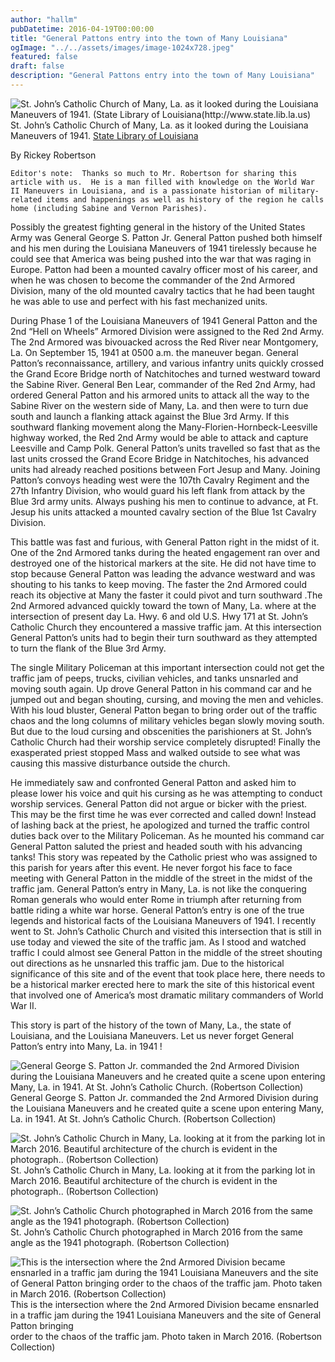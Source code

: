 ```yaml
---
author: "hallm"
pubDatetime: 2016-04-19T00:00:00
title: "General Pattons entry into the town of Many Louisiana"
ogImage: "../../assets/images/image-1024x728.jpeg"
featured: false
draft: false
description: "General Pattons entry into the town of Many Louisiana"
---
```



![St. John’s Catholic Church of Many, La. as it looked during the Louisiana Maneuvers of 1941. (State Library of Louisiana(http://www.state.lib.la.us)](@assets/images/image-1024x728.jpeg) St. John’s Catholic Church of Many, La. as it looked during the Louisiana Maneuvers of 1941. [State Library of Louisiana](http://www.state.lib.la.us)

​​​By Rickey Robertson

`Editor's note:  Thanks so much to Mr. Robertson for sharing this article with us.  He is a man filled with knowledge on the World War II Maneuvers in Louisiana, and is a passionate historian of military-related items and happenings as well as history of the region he calls home (including Sabine and Vernon Parishes).`

​Possibly the greatest fighting general in the history of the United States Army was General George S. Patton Jr. General Patton pushed both himself and his men during the Louisiana Maneuvers of 1941 tirelessly because he could see that America was being pushed into the war that was raging in Europe. Patton had been a mounted cavalry officer most of his career, and when he was chosen to become the commander of the 2nd Armored Division, many of the old mounted cavalry tactics that he had been taught he was able to use and perfect with his fast mechanized units.

​During Phase 1 of the Louisiana Maneuvers of 1941 General Patton and the 2nd “Hell on Wheels” Armored Division were assigned to the Red 2nd Army. The 2nd Armored was bivouacked across the Red River near Montgomery, La. On September 15, 1941 at 0500 a.m. the maneuver began. General Patton’s reconnaissance, artillery, and various infantry units quickly crossed the Grand Ecore Bridge north of Natchitoches and turned westward toward the Sabine River. General Ben Lear, commander of the Red 2nd Army, had ordered General Patton and his armored units to attack all the way to the Sabine River on the western side of Many, La. and then were to turn due south and launch a flanking attack against the Blue 3rd Army. If this southward flanking movement along the Many-Florien-Hornbeck-Leesville highway worked, the Red 2nd Army would be able to attack and capture Leesville and Camp Polk. ​General Patton’s units travelled so fast that as the last units crossed the Grand Ecore Bridge in Natchitoches, his advanced units had already reached positions between Fort Jesup and Many. Joining Patton’s convoys heading west were the 107th Cavalry Regiment and the 27th Infantry Division, who would guard his left flank from attack by the Blue 3rd army units. Always pushing his men to continue to advance, at Ft. Jesup his units attacked a mounted cavalry section of the Blue 1st Cavalry Division.

This battle was fast and furious, with General Patton right in the midst of it. One of the 2nd Armored tanks during the heated engagement ran over and destroyed one of the historical markers at the site. He did not have time to stop because General Patton was leading the advance westward and was shouting to his tanks to keep moving. The faster the 2nd Armored could reach its objective at Many the faster it could pivot and turn southward .The 2nd Armored advanced quickly toward the town of Many, La. where at the intersection of present day La. Hwy. 6 and old U.S. Hwy 171 at St. John’s Catholic Church they encountered a massive traffic jam. At this intersection General Patton’s units had to begin their turn southward as they attempted to turn the flank of the Blue 3rd Army.

The single Military Policeman at this important intersection could not get the traffic jam of peeps, trucks, civilian vehicles, and tanks unsnarled and moving south again. Up drove General Patton in his command car and he jumped out and began shouting, cursing, and moving the men and vehicles. With his loud bluster, General Patton began to bring order out of the traffic chaos and the long columns of military vehicles began slowly moving south. But due to the loud cursing and obscenities the parishioners at St. John’s Catholic Church had their worship service completely disrupted! Finally the exasperated priest stopped Mass and walked outside to see what was causing this massive disturbance outside the church.

He immediately saw and confronted General Patton and asked him to please lower his voice and quit his cursing as he was attempting to conduct worship services. General Patton did not argue or bicker with the priest. This may be the first time he was ever corrected and called down! Instead of lashing back at the priest, he apologized and turned the traffic control duties back over to the Military Policeman. As he mounted his command car General Patton saluted the priest and headed south with his advancing tanks! This story was repeated by the Catholic priest who was assigned to this parish for years after this event. He never forgot his face to face meeting with General Patton in the middle of the street in the midst of the traffic jam. ​General Patton’s entry in Many, La. is not like the conquering Roman generals who would enter Rome in triumph after returning from battle riding a white war horse. General Patton’s entry is one of the true legends and historical facts of the Louisiana Maneuvers of 1941. I recently went to St. John’s Catholic Church and visited this intersection that is still in use today and viewed the site of the traffic jam. As I stood and watched traffic I could almost see General Patton in the middle of the street shouting out directions as he unsnarled this traffic jam. Due to the historical significance of this site and of the event that took place here, there needs to be a historical marker erected here to mark the site of this historical event that involved one of America’s most dramatic military commanders of World War II.

This story is part of the history of the town of Many, La., the state of Louisiana, and the Louisiana Maneuvers. Let us never forget General Patton’s entry into Many, La. in 1941 !

![General George S. Patton Jr. commanded the 2nd Armored Division during the Louisiana Maneuvers and he created quite a scene upon entering Many, La. in 1941. At St. John’s Catholic Church. (Robertson Collection)](@assets/images/image-1-710x1024.jpeg) General George S. Patton Jr. commanded the 2nd Armored Division during the Louisiana Maneuvers and he created quite a scene upon entering Many, La. in 1941. At St. John’s Catholic Church. (Robertson Collection)

![ St. John’s Catholic Church in Many, La. looking at it from the parking lot in March 2016. Beautiful architecture of the church is evident in the photograph.. (Robertson Collection)](@assets/images/image-2-1024x722.jpeg) St. John’s Catholic Church in Many, La. looking at it from the parking lot in March 2016. Beautiful architecture of the church is evident in the photograph.. (Robertson Collection)

![St. John’s Catholic Church photographed in March 2016 from the same angle as the 1941 photograph. (Robertson Collection)](@assets/images/image-3-1024x726.jpeg) St. John’s Catholic Church photographed in March 2016 from the same angle as the 1941 photograph. (Robertson Collection)

![This is the intersection where the 2nd Armored Division became ensnarled in a traffic jam during the 1941 Louisiana Maneuvers and the site of General Patton bringing order to the chaos of the traffic jam. Photo taken in March 2016. (Robertson Collection)](@assets/images/image-4-1024x548.jpeg) This is the intersection where the 2nd Armored Division became ensnarled in a traffic jam during the 1941 Louisiana Maneuvers and the site of General Patton bringing  
order to the chaos of the traffic jam. Photo taken in March 2016. (Robertson Collection)
